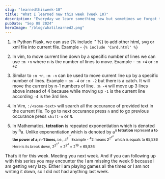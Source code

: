 ```yaml
---
slug: "learnedthisweek-10"
title: "What I learned new this week (week 10)"
description: "Everyday we learn something new but sometimes we forgot that because did not note that down. Specially I do, so I started to write down a small brief about everything I learned. And decided to share that with everyone on weekly basis so that others might learn something new."
pubDate: "Sep 08 2024"
heroImage: "/blog/whatilearned2.png"
---
```




1. In Python Flask, we can use {% include '' %} to add other html, svg or xml file into current file. 
Example - `{% include 'Card.html' %}`

2. In vim, to move current line down by a specific number of lines we can use `:m +n` where n is the number of lines to move.
Example - `:m +4` or `:m +2`

3. Similar to `:m +n`, `:m -n` can be used to move current line up by a specific number of lines.
Example - `:m -4` or `:m -2` but there is a catch. It will move the current by n-1 numbers of line.
`:m -4` will move up 3 lines above instead of 4 because while moving up `-1` is the current line
according `-4` is the 3rd line.

4. In Vim, `:/<some-text>` will search all the occurance of provided text in the current file.
To go to next occurance press `n` and to go previous occurance press `shift-n` or `N`.

5. In Mathematics, **tetration** is repeated exponentiation which is denoted by <sup>n</sup>a.
Unlike exponentiation which is denoted by a<sup>n</n> **tetration** represent **a to the power of a, n-1 times,** i.e., a<sup>a<sup>.<sup>.<sup>a</sup></sup></sup></sup>
Example - <sup>4</sup>2 means 2<sup>2<sup>2<sup>2</sup></sup></sup> which is equals to 65,536
Here is its break down, 2<sup>2<sup>2<sup>2</sup></sup></sup> = 2<sup>2<sup>4</sup></sup>
= 2<sup>16</sup> = 65,536

That’s it for this week. Meeting you next week.
And if you can following up with this series you may encounter the I am missing the week 9
because I am getting very lazy. Either I am playing games all the times
or I am not writing it down, so I did not had anything last week.



